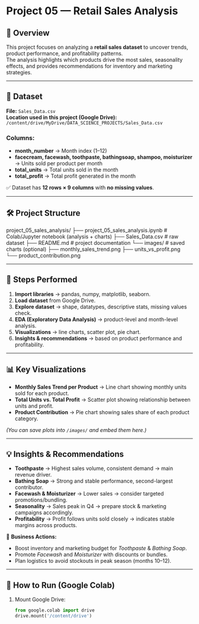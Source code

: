 # Project 05 — Retail Sales Analysis

## 📌 Overview
This project focuses on analyzing a **retail sales dataset** to uncover trends, product performance, and profitability patterns.  
The analysis highlights which products drive the most sales, seasonality effects, and provides recommendations for inventory and marketing strategies.

---

## 📂 Dataset
**File:** `Sales_Data.csv`  
**Location used in this project (Google Drive):**  
`/content/drive/MyDrive/DATA_SCIENCE_PROJECTS/Sales_Data.csv`

### Columns:
- **month_number** → Month index (1–12)  
- **facecream, facewash, toothpaste, bathingsoap, shampoo, moisturizer** → Units sold per product per month  
- **total_units** → Total units sold in the month  
- **total_profit** → Total profit generated in the month  

✅ Dataset has **12 rows × 9 columns** with **no missing values**.

---

## 🛠️ Project Structure
project_05_sales_analysis/
├── project_05_sales_analysis.ipynb # Colab/Jupyter notebook (analysis + charts)
├── Sales_Data.csv # raw dataset
├── README.md # project documentation
└── images/ # saved charts (optional)
├── monthly_sales_trend.png
├── units_vs_profit.png
└── product_contribution.png


---

## 🔎 Steps Performed
1. **Import libraries** → pandas, numpy, matplotlib, seaborn.  
2. **Load dataset** from Google Drive.  
3. **Explore dataset** → shape, datatypes, descriptive stats, missing values check.  
4. **EDA (Exploratory Data Analysis)** → product-level and month-level analysis.  
5. **Visualizations** → line charts, scatter plot, pie chart.  
6. **Insights & recommendations** → based on product performance and profitability.

---

## 📊 Key Visualizations
- **Monthly Sales Trend per Product** → Line chart showing monthly units sold for each product.  
- **Total Units vs. Total Profit** → Scatter plot showing relationship between units and profit.  
- **Product Contribution** → Pie chart showing sales share of each product category.  

*(You can save plots into `/images/` and embed them here.)*

---

## 💡 Insights & Recommendations
- **Toothpaste** → Highest sales volume, consistent demand → main revenue driver.  
- **Bathing Soap** → Strong and stable performance, second-largest contributor.  
- **Facewash & Moisturizer** → Lower sales → consider targeted promotions/bundling.  
- **Seasonality** → Sales peak in Q4 → prepare stock & marketing campaigns accordingly.  
- **Profitability** → Profit follows units sold closely → indicates stable margins across products.  

📌 **Business Actions:**  
- Boost inventory and marketing budget for *Toothpaste* & *Bathing Soap*.  
- Promote *Facewash* and *Moisturizer* with discounts or bundles.  
- Plan logistics to avoid stockouts in peak season (months 10–12).  

---

## 🚀 How to Run (Google Colab)
1. Mount Google Drive:
   ```python
   from google.colab import drive
   drive.mount('/content/drive')
